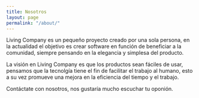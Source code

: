 ```yaml
---
title: Nosotros
layout: page
permalink: "/about/"
---
```


Living Company es un pequeño proyecto creado por una sola persona, en la actualidad el objetivo es crear software en función de beneficiar a la comunidad, siempre pensando en la elegancia y simplesa del producto.

La visión en Living Company es que los productos sean fáciles de usar, pensamos que la tecnolgía tiene el fin de facilitar el trabajo al humano, esto a su vez promueve una mejora en la eficiencia del tiempo y el trabajo.

Contáctate con nosotros, nos gustaría mucho escuchar tu oponión.